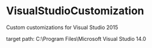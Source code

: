 # VisualStudioCustomization
Custom customizations for Visual Studio 2015

target path: C:\Program Files\Microsoft Visual Studio 14.0
